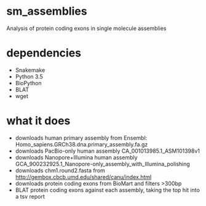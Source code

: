 # sm_assemblies
Analysis of protein coding exons in single molecule assemblies

# dependencies
* Snakemake
* Python 3.5
* BioPython
* BLAT
* wget

# what it does
* downloads human primary assembly from Ensembl: Homo_sapiens.GRCh38.dna.primary_assembly.fa.gz
* downloads PacBio-only human assembly CA_001013985.1_ASM101398v1
* downloads Nanopore+Illumina human assembly GCA_900232925.1_Nanopore-only_assembly_with_Illumina_polishing
* downloads chm1.round2.fasta from http://gembox.cbcb.umd.edu/shared/canu/index.html
* downloads protein coding exons from BioMart and filters >300bp
* BLAT protein coding exons against each assembly, taking the top hit into a tsv report
